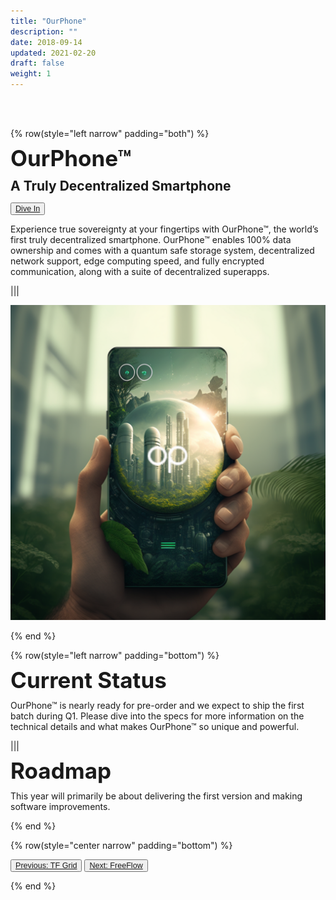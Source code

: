 ```yaml
---
title: "OurPhone"
description: ""
date: 2018-09-14
updated: 2021-02-20
draft: false
weight: 1
---
```


<div class="container mx-auto">

<br>
<br>

<!-- section 1 intro -->

{% row(style="left narrow" padding="both") %}

<span style="font-size:2.5em; font-weight:bold; line-height:1em;"> OurPhone™</span>

<span style="font-size:1.5em; font-weight:bold; line-height:1.2em;"> A Truly Decentralized Smartphone</span>

<button style="font-size:0.9em">[Dive In](https://ourphone.ourworld.tf/)</button>

<p>
Experience true sovereignty at your fingertips with OurPhone™, the world’s first truly decentralized smartphone. OurPhone™ enables 100% data ownership and comes with a quantum safe storage system, decentralized network support, edge computing speed, and fully encrypted communication, along with a suite of decentralized superapps.
</p>

|||

![image](img/ourphone.png#medium#mx-auto)

{% end %}

<!-- section 2 status -->

{% row(style="left narrow" padding="bottom") %}

<span style="font-size:2.5em; font-weight:bold; line-height:1em;"> Current Status</span>

<p>
OurPhone™ is nearly ready for pre-order and we expect to ship the first batch during Q1. Please dive into the specs for more information on the technical details and what makes OurPhone™ so unique and powerful.
</p>

|||

<span style="font-size:2.5em; font-weight:bold; line-height:1em;"> Roadmap</span>

<p>
This year will primarily be about delivering the first version and making software improvements.
</p>

{% end %}

{% row(style="center narrow" padding="bottom") %}

<button style="font-size:0.9em">[Previous: TF Grid](/projects/tfgrid)</button>
<button style="font-size:0.9em">[Next: FreeFlow](/projects/freeflow)</button>

{% end %}

<div>

